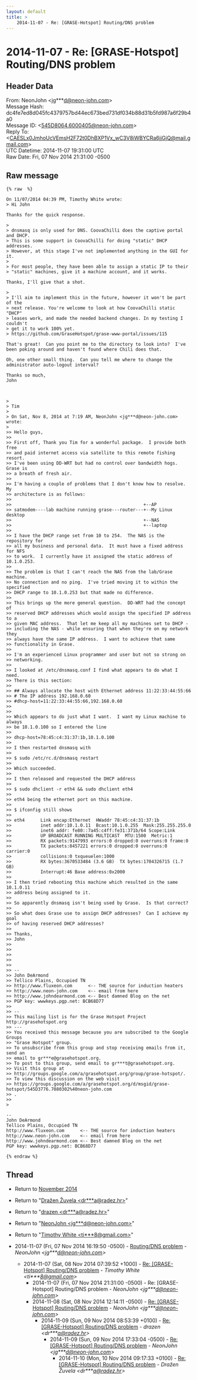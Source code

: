 ```yaml
---
layout: default
title: >
    2014-11-07 - Re: [GRASE-Hotspot] Routing/DNS problem
---
```


# 2014-11-07 - Re: [GRASE-Hotspot] Routing/DNS problem

## Header Data

From: NeonJohn \<jg***d@neon-john.com\><br>
Message Hash: dc4fe7ed8d045fc4379757bd44ec673bed731df034b88d31b5fd987a6f29b4a0<br>
Message ID: \<545D8064.6000405@neon-john.com\><br>
Reply To: \<CAESLx0JmhoUcVEmsH2F72t0DhBXP1Vx_wC3V8iWBYCRa6jjGjQ@mail.gmail.com\><br>
UTC Datetime: 2014-11-07 19:31:00 UTC<br>
Raw Date: Fri, 07 Nov 2014 21:31:00 -0500<br>

## Raw message

```
{% raw  %}

On 11/07/2014 04:39 PM, Timothy White wrote:
> Hi John

Thanks for the quick response.

> 
> dnsmasq is only used for DNS. CoovaChilli does the captive portal and DHCP.
> This is some support in CoovaChilli for doing "static" DHCP addresses.
> However, at this stage I've not implemented anything in the GUI for it.
> 
> For most people, they have been able to assign a static IP to their
> "static" machines, give it a machine account, and it works.

Thanks, I'll give that a shot.

> 
> I'll aim to implement this in the future, however it won't be part of the
> next release. You're welcome to look at how CoovaChilli static "DHCP"
> leases work, and made the needed backend changes. In my testing I couldn't
> get it to work 100% yet.
> https://github.com/GraseHotspot/grase-www-portal/issues/115

That's great!  Can you point me to the directory to look into?  I've
been poking around and haven't found where Chili does that.

Oh, one other small thing.  Can you tell me where to change the
administrator auto-logout interval?

Thanks so much,
John



> 
> Tim
> 
> On Sat, Nov 8, 2014 at 7:19 AM, NeonJohn <jg***d@neon-john.com> wrote:
> 
>> Hello guys,
>>
>> First off, Thank you Tim for a wonderful package.  I provide both free
>> and paid internet access via satellite to this remote fishing resort.
>> I've been using DD-WRT but had no control over bandwidth hogs.  Grase is
>> a breath of fresh air.
>>
>> I'm having a couple of problems that I don't know how to resolve.  My
>> architecture is as follows:
>>
>>                                                  +--AP
>> satmodem----lab machine running grase---router---+--My Linux desktop
>>                                                  +--NAS
>>                                                  +--laptop
>>
>> I have the DHCP range set from 10 to 254.  The NAS is the repository for
>> all my business and personal data.  It must have a fixed address for NFS
>> to work.  I currently have it assigned the static address of 10.1.0.253.
>>
>> The problem is that I can't reach the NAS from the lab/Grase machine.
>> No connection and no ping.  I've tried moving it to within the specified
>> DHCP range to 10.1.0.253 but that made no difference.
>>
>> This brings up the more general question.  DD-WRT had the concept of
>> reserved DHCP addresses which would assign the specified IP address to a
>> given MAC address.  That let me keep all my machines set to DHCP -
>> including the NAS - while ensuring that when they're on my network they
>> always have the same IP address.  I want to achieve that same
>> functionality in Grase.
>>
>> I'm an experienced Linux programmer and user but not so strong on
>> networking.
>>
>> I looked at /etc/dnsmasq.conf I find what appears to do what I need.
>> There is this section:
>>
>> ## Always allocate the host with Ethernet address 11:22:33:44:55:66
>> # The IP address 192.168.0.60
>> #dhcp-host=11:22:33:44:55:66,192.168.0.60
>>
>>
>> Which appears to do just what I want.  I want my Linux machine to always
>> be 10.1.0.100 so I entered the line
>>
>> dhcp-host=78:45:c4:31:37:1b,10.1.0.100
>>
>> I then restarted dnsmasq with
>>
>> $ sudo /etc/rc.d/dnsmasq restart
>>
>> Which succeeded.
>>
>> I then released and requested the DHCP address
>>
>> $ sudo dhclient -r eth4 && sudo dhclient eth4
>>
>> eth4 being the ethernet port on this machine.
>>
>> $ ifconfig still shows
>>
>> eth4      Link encap:Ethernet  HWaddr 78:45:c4:31:37:1b
>>           inet addr:10.1.0.11  Bcast:10.1.0.255  Mask:255.255.255.0
>>           inet6 addr: fe80::7a45:c4ff:fe31:371b/64 Scope:Link
>>           UP BROADCAST RUNNING MULTICAST  MTU:1500  Metric:1
>>           RX packets:9147993 errors:0 dropped:0 overruns:0 frame:0
>>           TX packets:8457221 errors:0 dropped:0 overruns:0 carrier:0
>>           collisions:0 txqueuelen:1000
>>           RX bytes:3670533484 (3.6 GB)  TX bytes:1704326715 (1.7 GB)
>>           Interrupt:46 Base address:0x2000
>>
>> I then tried rebooting this machine which resulted in the same 10.1.0.11
>> address being assigned to it.
>>
>> So apparently dnsmasq isn't being used by Grase.  Is that correct?
>>
>> So what does Grase use to assign DHCP addresses?  Can I achieve my goal
>> of having reserved DHCP addresses?
>>
>> Thanks,
>> John
>>
>>
>>
>>
>>
>> --
>> John DeArmond
>> Tellico Plains, Occupied TN
>> http://www.fluxeon.com      <-- THE source for induction heaters
>> http://www.neon-john.com    <-- email from here
>> http://www.johndearmond.com <-- Best damned Blog on the net
>> PGP key: wwwkeys.pgp.net: BCB68D77
>>
>> --
>> This mailing list is for the Grase Hotspot Project http://grasehotspot.org
>> ---
>> You received this message because you are subscribed to the Google Groups
>> "Grase Hotspot" group.
>> To unsubscribe from this group and stop receiving emails from it, send an
>> email to gr***e@grasehotspot.org.
>> To post to this group, send email to gr***t@grasehotspot.org.
>> Visit this group at
>> http://groups.google.com/a/grasehotspot.org/group/grase-hotspot/.
>> To view this discussion on the web visit
>> https://groups.google.com/a/grasehotspot.org/d/msgid/grase-hotspot/545D3776.7080302%40neon-john.com
>> .
>>
> 

-- 
John DeArmond
Tellico Plains, Occupied TN
http://www.fluxeon.com      <-- THE source for induction heaters
http://www.neon-john.com    <-- email from here
http://www.johndearmond.com <-- Best damned Blog on the net
PGP key: wwwkeys.pgp.net: BCB68D77

{% endraw %}
```

## Thread

+ Return to [November 2014](/archive/2014/11)

+ Return to "[Dražen Žuvela <dr***a<span>@</span>radez.hr>](/authors/dr___a_at_radez_hr)"
+ Return to "[drazen <dr***a<span>@</span>radez.hr>](/authors/dr___a_at_radez_hr)"
+ Return to "[NeonJohn <jg***d<span>@</span>neon-john.com>](/authors/jg___d_at_neonjohn_com)"
+ Return to "[Timothy White <ti***8<span>@</span>gmail.com>](/authors/ti___8_at_gmail_com)"

+ 2014-11-07 (Fri, 07 Nov 2014 16:19:50 -0500) - [Routing/DNS problem](/archive/2014/11/4e86c67b6cd7d64c231e6ef553fb2e643d259a8ac910de05f925be426cf4b98e) - _NeonJohn \<jg***d@neon-john.com\>_
  + 2014-11-07 (Sat, 08 Nov 2014 07:39:52 +1000) - [Re: [GRASE-Hotspot] Routing/DNS problem](/archive/2014/11/35c55fa74266451969d4394dec565f8873a4b69dc69e530992ba225010548f32) - _Timothy White \<ti***8@gmail.com\>_
    + 2014-11-07 (Fri, 07 Nov 2014 21:31:00 -0500) - Re: [GRASE-Hotspot] Routing/DNS problem - _NeonJohn \<jg***d@neon-john.com\>_
    + 2014-11-08 (Sat, 08 Nov 2014 12:14:11 -0500) - [Re: [GRASE-Hotspot] Routing/DNS problem](/archive/2014/11/e4fc754f8b94a4bbcf6e83f2272c8d6cd6951b04f78b01fd11a3454e50106511) - _NeonJohn \<jg***d@neon-john.com\>_
      + 2014-11-09 (Sun, 09 Nov 2014 08:53:39 +0100) - [Re: [GRASE-Hotspot] Routing/DNS problem](/archive/2014/11/d48f772d77819c9b5d7f46fe932156ac1edf0837f4dee58f424dd515858c0578) - _drazen \<dr***a@radez.hr\>_
        + 2014-11-09 (Sun, 09 Nov 2014 17:33:04 -0500) - [Re: [GRASE-Hotspot] Routing/DNS problem](/archive/2014/11/3b962f422a365c2f08880c34801f7405045b0a5359458ef65423664197528340) - _NeonJohn \<jg***d@neon-john.com\>_
          + 2014-11-10 (Mon, 10 Nov 2014 09:17:33 +0100) - [Re: [GRASE-Hotspot] Routing/DNS problem](/archive/2014/11/055eba6ba5244ce48df1df432a48ed092dd0902b58e5f4486587b87520f5d6b9) - _Dražen Žuvela \<dr***a@radez.hr\>_

